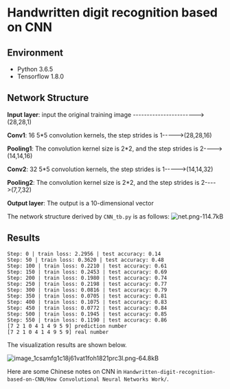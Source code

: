 # Handwritten digit recognition based on CNN

## Environment

- Python 3.6.5
- Tensorflow 1.8.0

## Network Structure

**Input layer**: input the original training image ----------------------->(28,28,1)

**Conv1**: 16 5*5 convolution kernels, the step strides is 1----->(28,28,16)

**Pooling1**: The convolution kernel size is 2*2, and the step strides is 2---->(14,14,16)

**Conv2**: 32 5*5 convolution kernels, the step strides is 1----->(14,14,32)

**Pooling2**: The convolution kernel size is 2*2, and the step strides is 2---->(7,7,32)

**Output layer**: The output is a 10-dimensional vector

The network structure derived by `CNN_tb.py` is as follows:
![net.png-114.7kB][1]

## Results

```
Step: 0 | train loss: 2.2956 | test accuracy: 0.14
Step: 50 | train loss: 0.3620 | test accuracy: 0.48
Step: 100 | train loss: 0.2210 | test accuracy: 0.61
Step: 150 | train loss: 0.2453 | test accuracy: 0.69
Step: 200 | train loss: 0.1980 | test accuracy: 0.74
Step: 250 | train loss: 0.2198 | test accuracy: 0.77
Step: 300 | train loss: 0.0816 | test accuracy: 0.79
Step: 350 | train loss: 0.0705 | test accuracy: 0.81
Step: 400 | train loss: 0.1075 | test accuracy: 0.83
Step: 450 | train loss: 0.0772 | test accuracy: 0.84
Step: 500 | train loss: 0.1945 | test accuracy: 0.85
Step: 550 | train loss: 0.1190 | test accuracy: 0.86
[7 2 1 0 4 1 4 9 5 9] prediction number
[7 2 1 0 4 1 4 9 5 9] real number
```

The visualization results are shown below. 

![image_1csamfg1c18j61vat1foh1821prc3l.png-64.8kB][2]

Here are some Chinese notes on CNN in `Handwritten-digit-recognition-based-on-CNN/How Convolutional Neural Networks Work/`. 

  [1]: http://static.zybuluo.com/JosieException/g3ov9nqqgh2352csl7kn6i9a/net.png
  [2]: http://static.zybuluo.com/JosieException/j2vhhu8ikeh4de6nt3u1mpj7/image_1csamfg1c18j61vat1foh1821prc3l.png